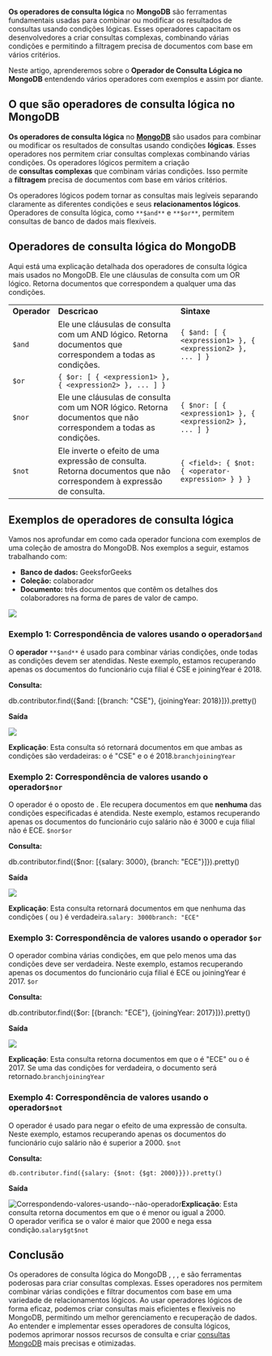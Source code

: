 **Os operadores de consulta lógica** no **MongoDB** são ferramentas fundamentais usadas para combinar ou modificar os resultados de consultas usando condições lógicas. Esses operadores capacitam os desenvolvedores a criar consultas complexas, combinando várias condições e permitindo a filtragem precisa de documentos com base em vários critérios.

Neste artigo, aprenderemos sobre o **Operador de Consulta Lógica no MongoDB** entendendo vários operadores com exemplos e assim por diante.

## O que são operadores de consulta lógica no MongoDB

**Os operadores de consulta lógica** no **[MongoDB](https://www.geeksforgeeks.org/mongodb-tutorial/)** são usados para combinar ou modificar os resultados de consultas usando condições **lógicas**. Esses operadores nos permitem criar consultas complexas combinando várias condições. Os operadores lógicos permitem a criação de **consultas complexas** que combinam várias condições. Isso permite a **filtragem** precisa de documentos com base em vários critérios.

Os operadores lógicos podem tornar as consultas mais legíveis separando claramente as diferentes condições e seus **relacionamentos lógicos**. Operadores de consulta lógica, como `**$and**` e `**$or**`, permitem consultas de banco de dados mais flexíveis.

## Operadores de consulta lógica do MongoDB

Aqui está uma explicação detalhada dos operadores de consulta lógica mais usados no MongoDB. Ele une cláusulas de consulta com um OR lógico. Retorna documentos que correspondem a qualquer uma das condições.

|              |                                                                                                                     |                                                           |
| ------------ | ------------------------------------------------------------------------------------------------------------------- | --------------------------------------------------------- |
| **Operador** | **Descricao**                                                                                                       | **Sintaxe**                                               |
| `$and`       | Ele une cláusulas de consulta com um AND lógico. Retorna documentos que correspondem a todas as condições.          | `{ $and: [ { <expression1> }, { <expression2> }, ... ] }` |
| `$or`        | `{ $or: [ { <expression1> }, { <expression2> }, ... ] }`                                                            |                                                           |
| `$nor`       | Ele une cláusulas de consulta com um NOR lógico. Retorna documentos que não correspondem a todas as condições.      | `{ $nor: [ { <expression1> }, { <expression2> }, ... ] }` |
| `$not`       | Ele inverte o efeito de uma expressão de consulta. Retorna documentos que não correspondem à expressão de consulta. | `{ <field>: { $not: { <operator-expression> } } }`        |

## Exemplos de operadores de consulta lógica

Vamos nos aprofundar em como cada operador funciona com exemplos de uma coleção de amostra do MongoDB. Nos exemplos a seguir, estamos trabalhando com:

- **Banco de dados:** GeeksforGeeks
- **Coleção:** colaborador
- **Documento:** três documentos que contêm os detalhes dos colaboradores na forma de pares de valor de campo.

![](https://media.geeksforgeeks.org/wp-content/uploads/20200327221339/comp-database1.jpg)

### Exemplo 1: Correspondência de valores usando o operador`$and`

O **operador** `**$and**` é usado para combinar várias condições, onde todas as condições devem ser atendidas. Neste exemplo, estamos recuperando apenas os documentos do funcionário cuja filial é CSE e joiningYear é 2018.

**Consulta:**

db.contributor.find({$and: [{branch: "CSE"}, {joiningYear: 2018}]}).pretty()

**Saída**

![](https://media.geeksforgeeks.org/wp-content/uploads/20200327222416/and-example-1.jpg)

**Explicação**: Esta consulta só retornará documentos em que ambas as condições são verdadeiras: o é "CSE" e o é 2018.`branchjoiningYear`

### Exemplo 2: Correspondência de valores usando o operador`$nor`

O operador é o oposto de . Ele recupera documentos em que **nenhuma** das condições especificadas é atendida. Neste exemplo, estamos recuperando apenas os documentos do funcionário cujo salário não é 3000 e cuja filial não é ECE. `$nor$or`

**Consulta:**

 db.contributor.find({$nor: [{salary: 3000}, {branch: "ECE"}]}).pretty()

**Saída**

![](https://media.geeksforgeeks.org/wp-content/uploads/20200328181526/nor-example-1.jpg)

**Explicação**: Esta consulta retornará documentos em que nenhuma das condições ( ou ) é verdadeira.`salary: 3000branch: "ECE"`

### Exemplo 3: Correspondência de valores usando o operador `$or`

O operador combina várias condições, em que pelo menos uma das condições deve ser verdadeira. Neste exemplo, estamos recuperando apenas os documentos do funcionário cuja filial é ECE ou joiningYear é 2017. `$or`

**Consulta:**

db.contributor.find({$or: [{branch: "ECE"}, {joiningYear: 2017}]}).pretty()

**Saída**

![](https://media.geeksforgeeks.org/wp-content/uploads/20200328183514/or-example-11.jpg)

**Explicação**: Esta consulta retorna documentos em que o é "ECE" ou o é 2017. Se uma das condições for verdadeira, o documento será retornado.`branchjoiningYear`

### Exemplo 4: Correspondência de valores usando o operador`$not`

O operador é usado para negar o efeito de uma expressão de consulta. Neste exemplo, estamos recuperando apenas os documentos do funcionário cujo salário não é superior a 2000. `$not`

**Consulta:**

```
db.contributor.find({salary: {$not: {$gt: 2000}}}).pretty()
```

**Saída**

![Correspondendo-valores-usando--não-operador](https://media.geeksforgeeks.org/wp-content/uploads/20240719110211/Matching-values-using--not-operator.jpg)**Explicação**: Esta consulta retorna documentos em que o é menor ou igual a 2000. O operador verifica se o valor é maior que 2000 e nega essa condição.`salary$gt$not`

## **Conclusão**

Os operadores de consulta lógica do MongoDB , , , e são ferramentas poderosas para criar consultas complexas. Esses operadores nos permitem combinar várias condições e filtrar documentos com base em uma variedade de relacionamentos lógicos. Ao usar operadores lógicos de forma eficaz, podemos criar consultas mais eficientes e flexíveis no MongoDB, permitindo um melhor gerenciamento e recuperação de dados. Ao entender e implementar esses operadores de consulta lógicos, podemos aprimorar nossos recursos de consulta e criar [consultas MongoDB](https://www.geeksforgeeks.org/what-is-a-mongodb-query/) mais precisas e otimizadas.